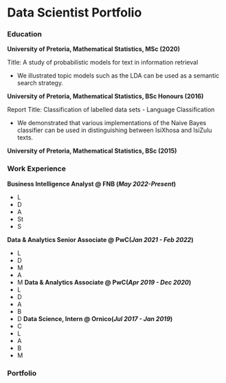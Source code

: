 # Data Scientist Portfolio

### Education 
**University of Pretoria, Mathematical Statistics, MSc (2020)**

Title: A study of probabilistic models for text in information retrieval
<ul>
  <li> We illustrated topic models such as the LDA can be used as a semantic search strategy. </li>
</ul>

**University of Pretoria, Mathematical Statistics, BSc Honours (2016)**

Report Title: Classification of labelled data sets - Language Classification 
<ul>
    <li> We demonstrated that various implementations of the Naive Bayes classifier can be used in distinguishing between IsiXhosa and IsiZulu texts. </li>
</ul>

**University of Pretoria, Mathematical Statistics, BSc (2015)**

### Work Experience
**Business Intelligence Analyst @ FNB (_May 2022-Present_)**
- L
- D
- A
- St
- S

**Data & Analytics Senior Associate @ PwC(_Jan 2021 - Feb 2022_)**
- L
- D
- M
- A
- M
**Data & Analytics Associate @ PwC(_Apr 2019 - Dec 2020_)**
- L
- D
- A
- B
- D
**Data Science, Intern @ Ornico(_Jul 2017 - Jan 2019_)**
- C
- L
- A
- B
- M
### Portfolio
